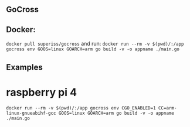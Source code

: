 ## GoCross

## Docker:
`docker pull superiss/gocross`
and run:
`docker run --rm -v $(pwd)/:/app gocross env GOOS=linux GOARCH=arm go build -v -o appname ./main.go`

## Examples

# raspberry pi 4  
`docker run --rm -v $(pwd)/:/app gocross env CGO_ENABLED=1 CC=arm-linux-gnueabihf-gcc GOOS=linux GOARCH=arm go build -v -o appname ./main.go`